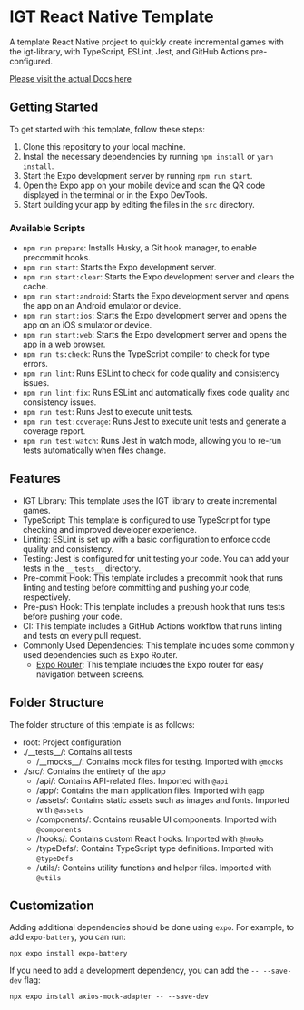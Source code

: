 # IGT React Native Template

A template React Native project to quickly create incremental games with the igt-library, with TypeScript, ESLint, Jest, and GitHub Actions pre-configured.

[Please visit the actual Docs here](https://123ishatest.github.io/igt-docs)

## Getting Started

To get started with this template, follow these steps:

1. Clone this repository to your local machine.
2. Install the necessary dependencies by running `npm install` or `yarn install`.
3. Start the Expo development server by running `npm run start`.
4. Open the Expo app on your mobile device and scan the QR code displayed in the terminal or in the Expo DevTools.
5. Start building your app by editing the files in the `src` directory.

### Available Scripts

- `npm run prepare`: Installs Husky, a Git hook manager, to enable precommit hooks.
- `npm run start`: Starts the Expo development server.
- `npm run start:clear`: Starts the Expo development server and clears the cache.
- `npm run start:android`: Starts the Expo development server and opens the app on an Android emulator or device.
- `npm run start:ios`: Starts the Expo development server and opens the app on an iOS simulator or device.
- `npm run start:web`: Starts the Expo development server and opens the app in a web browser.
- `npm run ts:check`: Runs the TypeScript compiler to check for type errors.
- `npm run lint`: Runs ESLint to check for code quality and consistency issues.
- `npm run lint:fix`: Runs ESLint and automatically fixes code quality and consistency issues.
- `npm run test`: Runs Jest to execute unit tests.
- `npm run test:coverage`: Runs Jest to execute unit tests and generate a coverage report.
- `npm run test:watch`: Runs Jest in watch mode, allowing you to re-run tests automatically when files change.

## Features

- IGT Library: This template uses the IGT library to create incremental games.
- TypeScript: This template is configured to use TypeScript for type checking and improved developer experience.
- Linting: ESLint is set up with a basic configuration to enforce code quality and consistency.
- Testing: Jest is configured for unit testing your code. You can add your tests in the `__tests__` directory.
- Pre-commit Hook: This template includes a precommit hook that runs linting and testing before committing and pushing your code, respectively.
- Pre-push Hook: This template includes a prepush hook that runs tests before pushing your code.
- CI: This template includes a GitHub Actions workflow that runs linting and tests on every pull request.
- Commonly Used Dependencies: This template includes some commonly used dependencies such as Expo Router.
  - [Expo Router](https://docs.expo.dev/router/introduction/): This template includes the Expo router for easy navigation between screens.

## Folder Structure

The folder structure of this template is as follows:

- root: Project configuration
- ./\_\_tests\_\_/: Contains all tests
  - /\_\_mocks\_\_/: Contains mock files for testing. Imported with `@mocks`
- ./src/: Contains the entirety of the app
  - /api/: Contains API-related files. Imported with `@api`
  - /app/: Contains the main application files. Imported with `@app`
  - /assets/: Contains static assets such as images and fonts. Imported with `@assets`
  - /components/: Contains reusable UI components. Imported with `@components`
  - /hooks/: Contains custom React hooks. Imported with `@hooks`
  - /typeDefs/: Contains TypeScript type definitions. Imported with `@typeDefs`
  - /utils/: Contains utility functions and helper files. Imported with `@utils`

## Customization

Adding additional dependencies should be done using `expo`. For example, to add `expo-battery`, you can run:

`npx expo install expo-battery`

If you need to add a development dependency, you can add the `-- --save-dev` flag:

`npx expo install axios-mock-adapter -- --save-dev`
